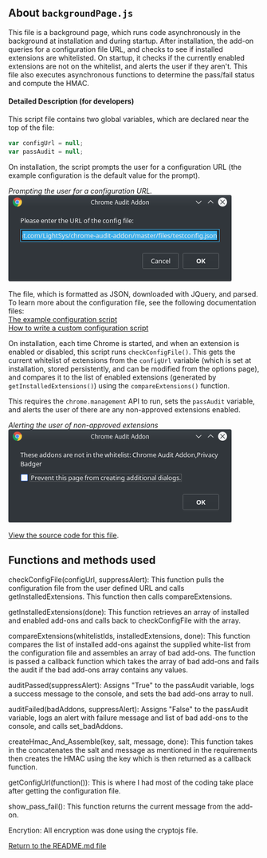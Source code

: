 ## About `backgroundPage.js`

This file is a background page, which runs code asynchronously in the background at installation and during startup. After installation, the add-on queries for a configuration file URL, and checks to see if installed extensions are whitelisted. On startup, it checks if the currently enabled extensions are not on the whitelist, and alerts the user if they aren't.
This file also executes asynchronous functions to determine the pass/fail status and compute the HMAC.

#### Detailed Description (for developers)

This script file contains two global variables, which are declared near the top of the file:

```javascript
var configUrl = null;
var passAudit = null;
```

On installation, the script prompts the user for a configuration URL (the example configuration is the default value for the prompt). 

_Prompting the user for a configuration URL._  
![Prompting the user for a configuration URL](https://raw.githubusercontent.com/LightSys/chrome-audit-addon/master/doc/backgroundPage.js_img/backgroundPage.js_img00.png)

The file, which is formatted as JSON, downloaded with JQuery, and parsed. To learn more about the configuration file, see the following documentation files:  
[The example configuration script](files/testconfig.json.md)  
[How to write a custom configuration script](writing_config.md)

On installation, each time Chrome is started, and when an extension is enabled or disabled, this script runs `checkConfigFile()`. This gets the current whitelist of extensions from the `configUrl` variable (which is set at installation, stored persistently, and can be modified from the options page), and compares it to the list of enabled extensions (generated by `getInstalledExtensions()`) using the `compareExtensions()` function. 

This requires the `chrome.management` API to run, sets the `passAudit` variable, and alerts the user of there are any non-approved extensions enabled. 

_Alerting the user of non-approved extensions_  
![Alerting the user of non-approved extensions](https://raw.githubusercontent.com/LightSys/chrome-audit-addon/master/doc/backgroundPage.js_img/backgroundPage.js_img01.png)

[View the source code for this file](../backgroundPage.js).

Functions and methods used
------------------------------------
checkConfigFile(configUrl, suppressAlert): This function pulls the configuration file from the user defined URL and calls getInstalledExtensions. This function then calls compareExtensions.

getInstalledExtensions(done): This function retrieves an array of installed and enabled add-ons and calls back to checkConfigFile with the array.

compareExtensions(whitelistIds, installedExtensions, done): This function compares the list of installed add-ons against the supplied white-list from the configuration file and assembles an array of bad add-ons. The function is passed a callback function which takes the array of bad add-ons and fails the audit if the bad add-ons array contains any values.

auditPassed(suppressAlert): Assigns "True" to the passAudit variable, logs a success message to the console, and sets the bad add-ons array to null.

auditFailed(badAddons, suppressAlert): Assigns "False" to the passAudit variable, logs an alert with failure message and list of bad add-ons to the console, and calls set_badAddons.



createHmac_And_Assemble(key, salt, message, done): This function takes in the concatenates the salt and message as mentioned in the requirements then creates the HMAC using the key which is then returned as a callback function.

getConfigUrl(function()): This is where I had most of the coding take place after getting the configuration file.

show_pass_fail(): This function returns the current message from the add-on.

Encrytion: All encryption was done using the cryptojs file.

[Return to the README.md file](../README.md)

